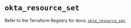 # `okta_resource_set`

Refer to the Terraform Registry for docs: [`okta_resource_set`](https://registry.terraform.io/providers/okta/okta/4.7.0/docs/resources/resource_set).

